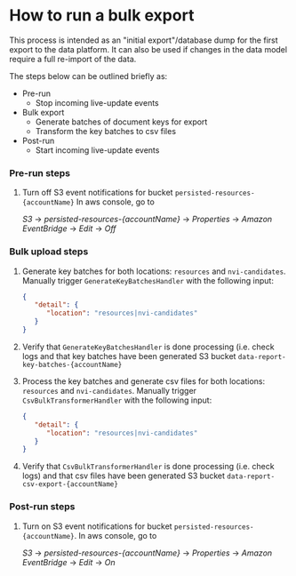 
# How to run a bulk export

This process is intended as an "initial export"/database dump for the first
export to the data platform. It can also be used if changes in the data model
require a full re-import of the data.

The steps below can be outlined briefly as:

- Pre-run
  - Stop incoming live-update events
- Bulk export
  - Generate batches of document keys for export
  - Transform the key batches to csv files
- Post-run
  - Start incoming live-update events

### Pre-run steps

1. Turn off S3 event notifications for bucket `persisted-resources-{accountName}`
   In aws console, go
   to

    _S3_ -> _persisted-resources-{accountName}_ -> _Properties_ ->
    _Amazon EventBridge_ -> _Edit_ -> _Off_

### Bulk upload steps

1. Generate key batches for both locations: `resources` and `nvi-candidates`.
Manually trigger `GenerateKeyBatchesHandler` with the following input:

   ```json
   {
      "detail": {
         "location": "resources|nvi-candidates"
      }
   }
   ```

2. Verify that `GenerateKeyBatchesHandler` is done processing (i.e. check logs
   and that key batches have been generated S3 bucket
   `data-report-key-batches-{accountName}`
3. Process the key batches and generate csv files for both locations: `resources`
   and `nvi-candidates`.
   Manually trigger `CsvBulkTransformerHandler` with the following input:

   ```json
   {
      "detail": {
         "location": "resources|nvi-candidates"
      }
   }
   ```

4. Verify that `CsvBulkTransformerHandler` is done processing (i.e. check logs)
and that csv files have been generated S3 bucket
`data-report-csv-export-{accountName}`

### Post-run steps

1. Turn on S3 event notifications for bucket `persisted-resources-{accountName}`.
   In aws console, go
   to

   _S3_ -> _persisted-resources-{accountName}_ -> _Properties_ ->
   _Amazon EventBridge_ -> _Edit_ -> _On_
